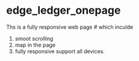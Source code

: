 # edge_ledger_onepage

Ths is a fully responsive web page # which inculde 

1. smoot scrolling 
2. map in the page
3. fully responsive support all devices.

